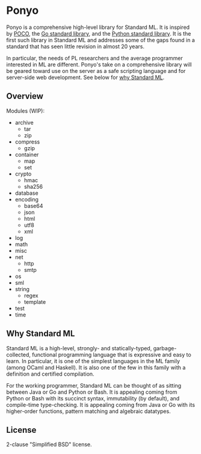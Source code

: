 # Ponyo

Ponyo is a comprehensive high-level library for Standard ML. It is inspired
by [POCO](http://pocoproject.org/), the [Go standard library](https://golang.org/pkg/),
and the [Python standard library](https://docs.python.org/3/library/). It is the first
such library in Standard ML and addresses some of the gaps found in
a standard that has seen little revision in almost 20 years.

In particular, the needs of PL researchers and the average programmer interested in ML
are different. Ponyo's take on a comprehensive library will be geared toward
use on the server as a safe scripting language and for server-side web development.
See below for [why Standard ML](#why-standard-ml).

## Overview

Modules (WIP):
* archive
  * tar
  * zip
* compress
  * gzip
* container
  * map
  * set
* crypto
  * hmac
  * sha256
* database
* encoding
  * base64
  * json
  * html
  * utf8
  * xml
* log
* math
* misc
* net
  * http
  * smtp
* os
* sml
* string
  * regex
  * template
* test
* time

## Why Standard ML

Standard ML is a high-level, strongly- and statically-typed, garbage-collected,
functional programming language that is expressive and easy to learn. In particular,
it is one of the simplest languages in the ML family (among OCaml and Haskell).
It is also one of the few in this family with a definition and certified compilation.

For the working programmer, Standard ML can be thought of as sitting between Java or
Go and Python or Bash. It is appealing coming from Python or Bash with its succinct
syntax, immutability (by default), and compile-time type-checking. It is appealing
coming from Java or Go with its higher-order functions, pattern matching and
algebraic datatypes.

## License

2-clause "Simplified BSD" license.